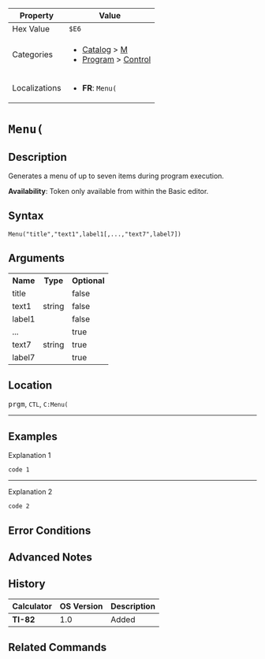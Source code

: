 | Property      | Value |
|---------------|-------|
| Hex Value     | `$E6`|
| Categories    | <ul><li>[Catalog](../categories/Catalog.md) > [M](../categories/Catalog.md#M)</li><li>[Program](../categories/Program.md) > [Control](../categories/Program.md#Control)</li></ul> |
| Localizations | <ul><li><b>FR</b>: `Menu(`</li></ul> |

# `Menu(`

## Description
Generates a menu of up to seven items during program execution.


<b>Availability</b>: Token only available from within the Basic editor.

## Syntax
`Menu("title","text1",label1[,...,"text7",label7])`

## Arguments
<table>
<tr><th>Name</th><th>Type</th><th>Optional</th></tr>

<tr><td>title</td><td></td><td>false</td></tr>

<tr><td>text1</td><td>string</td><td>false</td></tr>

<tr><td>label1</td><td></td><td>false</td></tr>

<tr><td>...</td><td></td><td>true</td></tr>

<tr><td>text7</td><td>string</td><td>true</td></tr>

<tr><td>label7</td><td></td><td>true</td></tr>

</table>

## Location
<kbd>prgm</kbd>, `CTL`, `C:Menu(`
<hr>

## Examples

Explanation 1
```ti-basic
code 1
```
---
Explanation 2
```ti-basic
code 2
```

## Error Conditions


## Advanced Notes


## History
| Calculator | OS Version | Description |
|------------|------------|-------------|
| <b>TI-82</b> | 1.0 | Added

## Related Commands

    